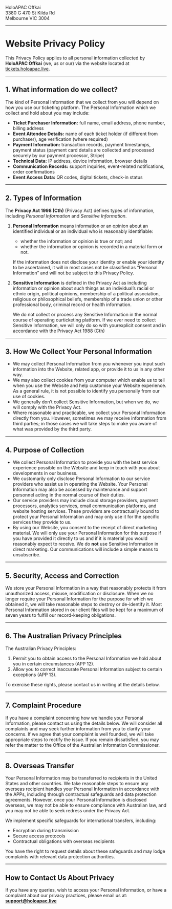 HoloAPAC Offkai  
3380 G 470 St Kilda Rd  
Melbourne VIC 3004  

---

# Website Privacy Policy

This Privacy Policy applies to all personal information collected by **HoloAPAC Offkai** (we, us or our) via the website located at [tickets.holoapac.live](https://tickets.holoapac.live).

---

## 1. What information do we collect?

The kind of Personal Information that we collect from you will depend on how you use our ticketing platform. The Personal Information which we collect and hold about you may include:

- **Ticket Purchaser Information:** full name, email address, phone number, billing address  
- **Event Attendee Details:** name of each ticket holder (if different from purchaser), age verification (where required)  
- **Payment Information:** transaction records, payment timestamps, payment status (payment card details are collected and processed securely by our payment processor, Stripe)  
- **Technical Data:** IP address, device information, browser details  
- **Communication Records:** support inquiries, event-related notifications, order confirmations  
- **Event Access Data:** QR codes, digital tickets, check-in status  

---

## 2. Types of Information

The **Privacy Act 1998 (Cth)** (Privacy Act) defines types of information, including *Personal Information* and *Sensitive Information*.

1. **Personal Information** means information or an opinion about an identified individual or an individual who is reasonably identifiable:
   - whether the information or opinion is true or not; and  
   - whether the information or opinion is recorded in a material form or not.  
   
   If the information does not disclose your identity or enable your identity to be ascertained, it will in most cases not be classified as “Personal Information” and will not be subject to this Privacy Policy.

2. **Sensitive Information** is defined in the Privacy Act as including information or opinion about such things as an individual’s racial or ethnic origin, political opinions, membership of a political association, religious or philosophical beliefs, membership of a trade union or other professional body, criminal record or health information.  
   
   We do not collect or process any Sensitive Information in the normal course of operating ourticketing platform. If we ever need to collect Sensitive Information, we will only do so with yourexplicit consent and in accordance with the Privacy Act 1988 (Cth)

---

## 3. How We Collect Your Personal Information

- We may collect Personal Information from you whenever you input such information into the Website, related app, or provide it to us in any other way.  
- We may also collect cookies from your computer which enable us to tell when you use the Website and help customise your Website experience. As a general rule, it is not possible to identify you personally from our use of cookies.  
- We generally don’t collect Sensitive Information, but when we do, we will comply with the Privacy Act.  
- Where reasonable and practicable, we collect your Personal Information directly from you. However, sometimes we may receive information from third parties; in those cases we will take steps to make you aware of what was provided by the third party.

---

## 4. Purpose of Collection

- We collect Personal Information to provide you with the best service experience possible on the Website and keep in touch with you about developments in our business.  
- We customarily only disclose Personal Information to our service providers who assist us in operating the Website. Your Personal Information may also be accessed by maintenance and support personnel acting in the normal course of their duties.  
- Our service providers may include cloud storage providers, payment processors, analytics services, email communication platforms, and website hosting services. These providers are contractually bound to protect your Personal Information and may only use it for the specific services they provide to us.  
- By using our Website, you consent to the receipt of direct marketing material. We will only use your Personal Information for this purpose if you have provided it directly to us and if it is material you would reasonably expect to receive. We do **not** use Sensitive Information in direct marketing. Our communications will include a simple means to unsubscribe. 

---

## 5. Security, Access and Correction

We store your Personal Information in a way that reasonably protects it from unauthorized access, misuse, modification or disclosure. When we no longer require your Personal Information for the purpose for which we obtained it, we will take reasonable steps to destroy or de-identify it. Most Personal Information stored in our client files will be kept for a maximum of seven years to fulfill our record-keeping obligations.

---

## 6. The Australian Privacy Principles

The Australian Privacy Principles:
1. Permit you to obtain access to the Personal Information we hold about you in certain circumstances (APP 12).  
2. Allow you to correct inaccurate Personal Information subject to certain exceptions (APP 13).  

To exercise these rights, please contact us in writing at the details below.

---

## 7. Complaint Procedure

If you have a complaint concerning how we handle your Personal Information, please contact us using the details below. We will consider all complaints and may seek further information from you to clarify your concerns. If we agree that your complaint is well founded, we will take appropriate steps to rectify the issue. If you remain dissatisfied, you may refer the matter to the Office of the Australian Information Commissioner.

---

## 8. Overseas Transfer

Your Personal Information may be transferred to recipients in the United States and other countries. We take reasonable steps to ensure any overseas recipient handles your Personal Information in accordance with the APPs, including through contractual safeguards and data protection agreements. However, once your Personal Information is disclosed overseas, we may not be able to ensure compliance with Australian law, and you may not be able to seek redress under the Privacy Act.

We implement specific safeguards for international transfers, including:
- Encryption during transmission  
- Secure access protocols  
- Contractual obligations with overseas recipients  

You have the right to request details about these safeguards and may lodge complaints with relevant data protection authorities.

---

## How to Contact Us About Privacy

If you have any queries, wish to access your Personal Information, or have a complaint about our privacy practices, please email us at:  
**support@holoapac.live**